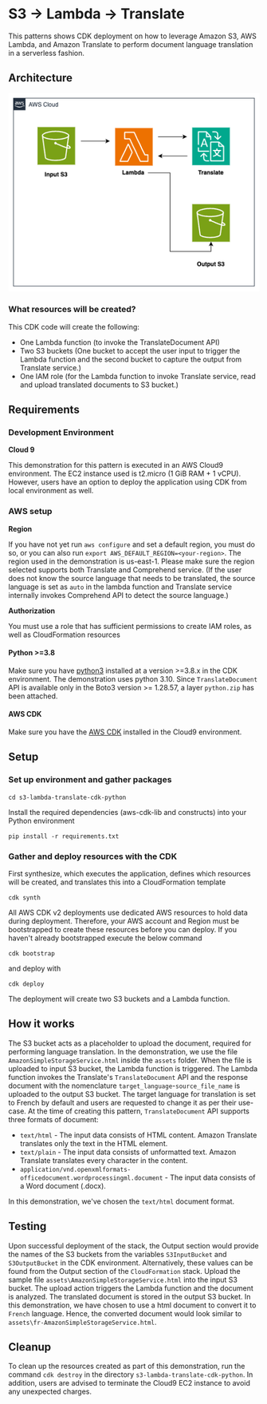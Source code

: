 # S3 -> Lambda -> Translate
This patterns shows CDK deployment on how to leverage Amazon S3, AWS Lambda, and Amazon Translate to perform document language translation in a serverless fashion.

## Architecture
![Diagram](src/architecture.png)

### What resources will be created?
This CDK code will create the following:
   - One Lambda function (to invoke the TranslateDocument API)
   - Two S3 buckets (One bucket to accept the user input to trigger the Lambda function and the second bucket to capture the output from Translate service.)
   - One IAM role (for the Lambda function to invoke Translate service, read and upload translated documents to S3 bucket.)

## Requirements

### Development Environment
**Cloud 9**

This demonstration for this pattern is executed in an AWS Cloud9 environment. The EC2 instance used is t2.micro (1 GiB RAM + 1 vCPU). However, users have an option to deploy the application using CDK from local environment as well.

### AWS setup
**Region**

If you have not yet run `aws configure` and set a default region, you must do so, or you can also run `export AWS_DEFAULT_REGION=<your-region>`. The region used in the demonstration is us-east-1. Please make sure the region selected supports both Translate and Comprehend service.
(If the user does not know the source language that needs to be translated, the source language is set as `auto` in the lambda function and Translate service internally invokes Comprehend API to detect the source language.) 

**Authorization**

You must use a role that has sufficient permissions to create IAM roles, as well as CloudFormation resources

#### Python >=3.8
Make sure you have [python3](https://www.python.org/downloads/) installed at a version >=3.8.x in the CDK environment. The demonstration uses python 3.10.
Since `TranslateDocument` API is available only in the Boto3 version >= 1.28.57, a layer `python.zip` has been attached.

#### AWS CDK
Make sure you have the [AWS CDK](https://docs.aws.amazon.com/cdk/v2/guide/getting_started.html#getting_started_install) installed in the Cloud9 environment.


## Setup

### Set up environment and gather packages

```
cd s3-lambda-translate-cdk-python
```

Install the required dependencies (aws-cdk-lib and constructs) into your Python environment 
```
pip install -r requirements.txt
```

### Gather and deploy resources with the CDK

First synthesize, which executes the application, defines which resources will be created, and translates this into a CloudFormation template
```
cdk synth
```
All AWS CDK v2 deployments use dedicated AWS resources to hold data during deployment. Therefore, your AWS account and Region must be bootstrapped to create these resources before you can deploy. If you haven't already bootstrapped execute the below command
```
cdk bootstrap
```
and deploy with
```
cdk deploy
```

The deployment will create two S3 buckets and a Lambda function.

## How it works
The S3 bucket acts as a placeholder to upload the document, required for performing language translation. In the demonstration, we use the file `AmazonSimpleStorageService.html` inside the `assets` folder. 
When the file is uploaded to input S3 bucket, the Lambda function is triggered. 
The Lambda function invokes the Translate's `TranslateDocument` API  and the response document with the nomenclature `target_language`-`source_file_name` is uploaded to the output S3 bucket. 
The target language for translation is set to French by default and users are requested to change it as per their use-case.
At the time of creating this pattern, `TranslateDocument` API supports three formats of document:
   - `text/html` - The input data consists of HTML content. Amazon Translate translates only the text in the HTML element.
   - `text/plain` -  The input data consists of unformatted text. Amazon Translate translates every character in the content.
   - `application/vnd.openxmlformats-officedocument.wordprocessingml.document` - The input data consists of a Word document (.docx).

In this demonstration, we've chosen the `text/html` document format.

## Testing
Upon successful deployment of the stack, the Output section would provide the names of the S3 buckets from the variables `S3InputBucket` and `S3OutputBucket` in the CDK environment. 
Alternatively, these values can be found from the Output section of the `CloudFormation` stack.
Upload the sample file `assets\AmazonSimpleStorageService.html` into the input S3 bucket. The upload action triggers the Lambda function and the document is analyzed. 
The translated document is stored in the output S3 bucket. In this demonstration, we have chosen to use a html document to convert it to `French` language. 
Hence, the converted document would look similar to `assets\fr-AmazonSimpleStorageService.html`.

## Cleanup
To clean up the resources created as part of this demonstration, run the command `cdk destroy` in the directory `s3-lambda-translate-cdk-python`. In addition, users are advised to terminate the Cloud9 EC2 instance to avoid any unexpected charges.
